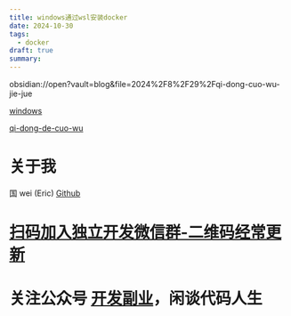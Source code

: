 ```yaml
---
title: windows通过wsl安装docker
date: 2024-10-30
tags:
  - docker
draft: true
summary:
---
```

obsidian://open?vault=blog&file=2024%2F8%2F29%2Fqi-dong-cuo-wu-jie-jue

[windows](obsidian://open?vault=blog&file=2024%2F8%2F29%2Fqi-dong-cuo-wu-jie-jue)

[qi-dong-de-cuo-wu](../../8/29/qi-dong-de-cuo-wu.md)









# 关于我
国 wei (Eric)
[Github](https://github.com/ygweric)

# [扫码加入独立开发微信群-二维码经常更新](https://raw.githubusercontent.com/ygweric/ygweric.github.io/main/assets/qr-schedule-update/indenpendent_dev.png)

# 关注公众号 [开发副业](https://github.com/ygweric/ygweric.github.io/blob/main/assets/jinjing/wx_office_account_qr.png?raw=true)，闲谈代码人生
